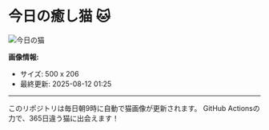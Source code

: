 # 今日の癒し猫 🐱

![今日の猫](https://cdn2.thecatapi.com/images/18s.gif)

**画像情報:**
- サイズ: 500 x 206
- 最終更新: 2025-08-12 01:25

---

このリポジトリは毎日朝9時に自動で猫画像が更新されます。
GitHub Actionsの力で、365日違う猫に出会えます！

